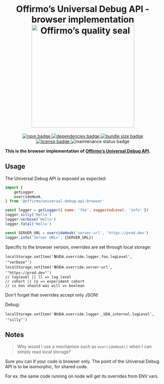 
<h1 align="center">
	Offirmo’s Universal Debug API - browser implementation<br>
	<a href="https://www.offirmo.net/offirmo-monorepo/0-doc/modules-directory/index.html">
		<img src="https://www.offirmo.net/offirmo-monorepo/public/offirmos_quality_seal.png" alt="Offirmo’s quality seal" width="333">
	</a>
</h1>

<p align="center">
	<a alt="npm package page"
	  href="https://www.npmjs.com/package/@offirmo/universal-debug-api-browser">
		<img alt="npm badge"
		  src="https://img.shields.io/npm/v/@offirmo/universal-debug-api-browser.svg">
	</a>
	<a alt="dependencies analysis"
	  href="https://david-dm.org/offirmo/offirmo-monorepo?path=stack--2022%2F3-advanced--multi%2Funiversal-debug-api--browser">
		<img alt="dependencies badge"
		  src="https://img.shields.io/david/offirmo/offirmo-monorepo.svg?path=stack--2022%2F3-advanced--multi%2Funiversal-debug-api--browser">
	</a>
	<a alt="bundle size evaluation"
	  href="https://bundlephobia.com/result?p=@offirmo/universal-debug-api-browser">
		<img alt="bundle size badge"
		  src="https://img.shields.io/bundlephobia/minzip/@offirmo/universal-debug-api-browser.svg">
	</a>
	<a alt="license"
	  href="https://unlicense.org/">
		<img alt="license badge"
		  src="https://img.shields.io/badge/license-public_domain-brightgreen.svg">
	</a>
	<img alt="maintenance status badge"
	  src="https://img.shields.io/maintenance/yes/2023.svg">
</p>

**This is the browser implementation of [Offirmo’s Universal Debug API](https://universal-debug-api-js.netlify.app/).**

## Usage

The Universal Debug API is exposed as expected:

```javascript
import {
	getLogger,
	overrideHook,
} from '@offirmo/universal-debug-api-browser'

const logger = getLogger({ name: 'foo', suggestedLevel: 'info' })
logger.silly('Hello')
logger.verbose('Hello')
logger.fatal('Hello')

const SERVER_URL = overrideHook('server-url', 'https://prod.dev')
logger.info('Server URL=', {SERVER_URL})
```

Specific to the browser version, overrides are set through local storage:

```
localStorage.setItem('🛠UDA.override.logger.foo.logLevel', '"verbose"')
localStorage.setItem('🛠UDA.override.server-url', '"https://prod.dev"')
// loglevel || ll => log level
// cohort || co => experiment cohort
// is has should was will => boolean
```

Don't forget that overrides accept only JSON!

Debug:
```
localStorage.setItem('🛠UDA.override.logger._UDA_internal.logLevel', '"silly"')
```

## Notes

> Why would I use a mechanism such as `overrideHook()` when I can simply read local storage?

Sure you can if your code is browser only.
The point of the Universal Debug API is to be isomorphic,
for shared code.

For ex. the same code running on node will get its overrides from ENV vars.
